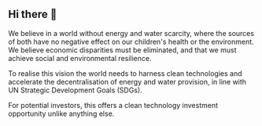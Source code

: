 ## Hi there 👋

We believe in a world without energy and water scarcity, where the sources of both have no negative effect on our children's health or the environment. We believe economic disparities must be eliminated, and that we must achieve social and environmental resilience.

To realise this vision the world needs to harness clean technologies and accelerate the decentralisation of energy and water provision, in line with UN Strategic Development Goals (SDGs).

For potential investors, this offers a clean technology investment opportunity unlike anything else.

<!--

**Here are some ideas to get you started:**

🙋‍♀️ A short introduction - what is your organization all about?
🌈 Contribution guidelines - how can the community get involved?
👩‍💻 Useful resources - where can the community find your docs? Is there anything else the community should know?
🍿 Fun facts - what does your team eat for breakfast?
🧙 Remember, you can do mighty things with the power of [Markdown](https://docs.github.com/github/writing-on-github/getting-started-with-writing-and-formatting-on-github/basic-writing-and-formatting-syntax)
-->
